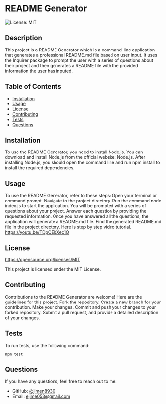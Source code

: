 # README Generator
  ![License: MIT](https://img.shields.io/badge/License-MIT-yellow.svg)

  ## Description
  This project is a README Generator which is a command-line application that generates a professional README.md file based on user input. It uses the Inquirer package to prompt the user with a series of questions about their project and then generates a README file with the provided information the user has inputed.

  ## Table of Contents
- [Installation](#installation)
- [Usage](#usage)
- [License](#license)
- [Contributing](#contributing)
- [Tests](#tests)
- [Questions](#questions)

## Installation
To use the README Generator, you need to install Node.js. You can download and install Node.js from the official website: Node.js. After installing Node.js, you should open the command line and run npm install to install the required dependencies. 

## Usage
To use the README Generator, refer to these steps: Open your terminal or command prompt. Navigate to the project directory. Run the command node index.js to start the application. You will be prompted with a series of questions about your project. Answer each question by providing the requested information. Once you have answered all the questions, the application will generate a README.md file. Find the generated README.md file in the project directory. 
Here is step by step video tutorial.
https://youtu.be/TDpOEbXec1Q

## License
https://opensource.org/licenses/MIT

This project is licensed under the MIT License.

## Contributing
Contributions to the README Generator are welcome! Here are the guidelines for this project. Fork the repository. Create a new branch for your contribution. Make your changes. Commit and push your changes to your forked repository. Submit a pull request, and provide a detailed description of your changes.

## Tests
To run tests, use the following command:
```
npm test
```

## Questions
If you have any questions, feel free to reach out to me:
- GitHub: [@jimen8930](https://github.com/jimen8930)
- Email: ejime053@gmail.com

